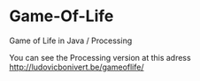 Game-Of-Life
============

Game of Life in Java / Processing 

You can see the Processing version at this adress http://ludovicbonivert.be/gameoflife/
